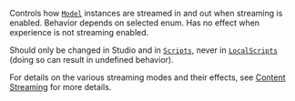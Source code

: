 Controls how [`Model`](https://create.roblox.com/docs/reference/engine/classes/Model) instances are streamed in and out when
streaming is enabled. Behavior depends on selected enum. Has no effect
when experience is not streaming enabled.

Should only be changed in Studio and in [`Scripts`](https://create.roblox.com/docs/reference/engine/classes/Script), never in
[`LocalScripts`](https://create.roblox.com/docs/reference/engine/classes/LocalScript) (doing so can result in undefined
behavior).

For details on the various streaming modes and their effects, see
[Content Streaming](https://create.roblox.com/docs/workspace/streaming) for more details.
